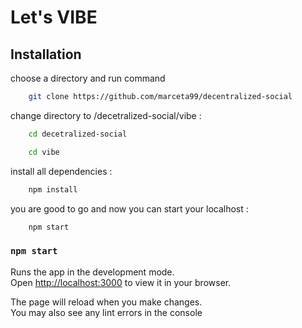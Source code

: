 # Let's VIBE 

## Installation 

choose a directory and run command
```bash
    git clone https://github.com/marceta99/decentralized-social
```

change directory to /decetralized-social/vibe : 
```bash
    cd decetralized-social
```
```bash
    cd vibe
```
install all dependencies : 
```bash
    npm install
```
you are good to go and now you can start your localhost  : 
```bash
    npm start 
```
 
### `npm start`

Runs the app in the development mode.\
Open [http://localhost:3000](http://localhost:3000) to view it in your browser.

The page will reload when you make changes.\
You may also see any lint errors in the console